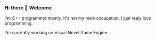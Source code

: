### Hi there 👋 Welcome
I'm C++ programmer mostly. It's not my main occupation. I just realy love programming.

I'm currently working on Visual Novel Game Engine. 
